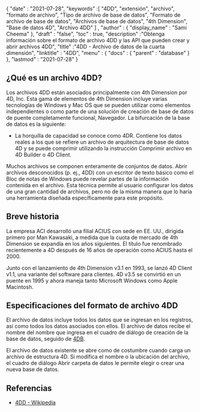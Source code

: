 {
  "date" : "2021-07-28",
  "keywords" :[ "4DD", "extensión", "archivo", "formato de archivo", "Tipo de archivo de base de datos", "Formato de archivo de base de datos", "Archivos de base de datos", "4th Dimension", "Base de datos 4D", "Archivo 4DD" ] ,
  "author" : {
    "display_name" : "Sami Cheema"
},
  "draft" : "false",
  "toc" : true,
  "description" :"Obtenga información sobre el formato de archivo 4DD y las API que pueden crear y abrir archivos 4DD",
  "title" :"4DD - Archivo de datos de la cuarta dimensión",
  "linktitle" : "4DD",
  "menu" : {
    "docs" : {
      "parent" : "database"
}
},
  "lastmod" : "2021-07-28"
}

## ¿Qué es un archivo 4DD?

Los archivos 4DD están asociados principalmente con 4th Dimension por 4D, Inc. Esta gama de elementos de 4th Dimension incluye varias tecnologías de Windows y Mac OS que se pueden utilizar como elementos independientes o como parte de una solución de creación de base de datos de puente completamente funcional, Navegador. La bifurcación de la base de datos es la siguiente:

* La horquilla de capacidad se conoce como 4DR. Contiene los datos reales a los que se refiere un archivo de arquitectura de base de datos 4D y se puede comprimir utilizando la instrucción Comprimir archivo en 4D Builder o 4D Client.

Muchos archivos se componen enteramente de conjuntos de datos. Abrir archivos desconocidos (p. ej., 4DD) con un escritor de texto básico como el Bloc de notas de Windows puede revelar partes de la información contenida en el archivo. Esta técnica permite al usuario configurar los datos de una gran cantidad de archivos, pero no de la misma manera que lo haría una herramienta diseñada específicamente para este propósito.

## Breve historia ##

La empresa ACI desarrolló una filial ACIUS con sede en EE. UU., dirigida primero por Man Kawasaki, a medida que la cuota de mercado de 4th Dimension se expandía en los años siguientes. El título fue renombrado recientemente a 4D después de 16 años de operación como ACIUS hasta el 2000.

Junto con el lanzamiento de 4th Dimension v3.1 en 1993, se lanzó 4D Client v1.1, una variante del software para clientes. 4D v3.5 se convirtió en un puente en 1995 y ahora maneja tanto Microsoft Windows como Apple Macintosh.


## Especificaciones del formato de archivo 4DD ##

El archivo de datos incluye todos los datos que se ingresan en los registros, así como todos los datos asociados con ellos. El archivo de datos recibe el nombre del nombre que ingresa en el cuadro de diálogo de creación de la base de datos, seguido de [4DB](/es/database/4db/).

El archivo de datos existente se abre como de costumbre cuando carga un archivo de estructura 4D. Si modifica el nombre o la ubicación del archivo, el cuadro de diálogo Abrir carpeta de datos le permite elegir o crear una nueva base de datos.

## Referencias ##

* [4DD - Wikipedia](https://en.m.wikipedia.org/wiki/4th_Dimension_(software))
